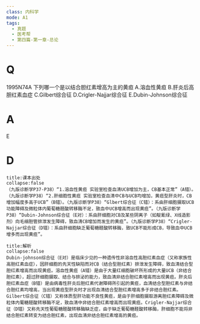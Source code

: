 ```yaml
---
class: 内科学
mode: A1
tags:
  - 真题
  - 医考帮
  - 第四篇-第一章-总论
---
```


# Q
1995N74A 下列哪一个是以结合胆红素增高为主的黄疸
A.溶血性黄疸
B.肝炎后高胆红素血症
C.Gilbert综合征
D.Crigler-Najjar综合征
E.Dubin-Johnson综合征

# A
E
# D
```ad-note
title:课本出处
collapse:false
（九版诊断学P37-P38）“1.溶血性黄疸 实验室检查血清UCB增加为主，CB基本正常”（A错）。（九版诊断学P38）“2.肝细胞性黄疸 实验室检查血清中CB与UCB均增加，黄疸型肝炎时，CB增加幅度多高于UCB”（B错）。（九版诊断学P38）“Glbert综合征（C错）：系由肝细胞摄取UCB功能障碍及微粒体内葡萄糖醛酸转移酶不足，致血中UCB增高而出现黄疸”。（九版诊断学P38）“Dubin-Johnson综合征（E对）：系由肝细胞对CB及某些阴离子（如靛氰绿、X线造影剂）向毛细胆管排泄发生障碍，致血清CB增加而发生的黄疸”。（九版诊断学P38）“Crigler-Najjar综合征（D错）：系由肝细胞缺乏葡萄糖醛酸转移酶，致UCB不能形成CB，导致血中UCB增多而出现黄疸”。
```

```ad-summary
title:解析
collapse:false
Dubin-johnson综合征（E对）是临床少见的一种遗传性非溶血性高胆红素血症（又称家族性高胆红素血症），因肝细胞的先天性缺陷而对CB（结合型胆红素）排泄发生障碍，致血清结合型胆红素增高而出现黄疸。溶血性黄疸（A错）是由于大量红细胞破坏所形成的大量UCB（非结合胆红素），超过肝细胞摄取、结合与排泌的能力，致血清非结合胆红素增高而出现黄疸。肝炎后胆红素血症（B错）是由病毒性肝炎后胆红素代谢障碍所引起的黄疸，血清结合型胆红素与非结合胆红素均增高，当出现黄疸型肝炎时才出现血清结合型胆红素增高多于非结合胆红素。Gilbert综合征（C错）又称体质型肝功能不良性黄疸，是由于肝细胞摄取游离胆红素障碍及微粒体内葡糖醛酸转移酶不足，致血清中非结合胆红素增高而出现黄疸。Crigler-Najjar综合征（D错）又称先天性葡萄糖醛酸转移酶缺乏症，由于缺乏葡萄糖醛酸转移酶，肝细胞不能将非结合胆红素转变为结合胆红素，出现血清非结合胆红素增高的黄疸。
```

